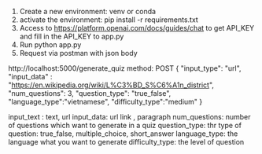 1. Create a new environment: venv or conda
2. activate the environment: pip install -r requirements.txt
3. Access to https://platform.openai.com/docs/guides/chat to get API_KEY and fill in the API_KEY to app.py
4. Run python app.py
5. Request via postman with json body

http://localhost:5000/generate_quiz
method: POST
{
    "input_type": "url",
    "input_data" : "https://en.wikipedia.org/wiki/L%C3%BD_S%C6%A1n_district",
    "num_questions": 3,
    "question_type": "true_false",
    "language_type":"vietnamese",
    "difficulty_type":"medium"
}

input_text : text, url
input_data: url link , paragraph
num_questions: number of questions which want to generate in a quiz
question_type: thr type of question: true_false, multiple_choice, short_answer
language_type: the language what you want to generate
difficulty_type: the level of question

